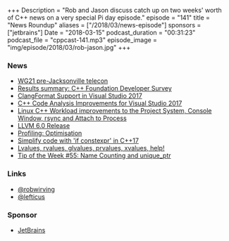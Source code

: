 +++
Description = "Rob and Jason discuss catch up on two weeks' worth of C++ news on a very special Pi day episode."
episode = "141"
title = "News Roundup"
aliases = ["/2018/03/news-episode"]
sponsors = ["jetbrains"]
Date = "2018-03-15"
podcast_duration = "00:31:23"
podcast_file = "cppcast-141.mp3"
episode_image = "img/episode/2018/03/rob-jason.jpg"
+++

### News ###

 - [WG21 pre-Jacksonville telecon](https://isocpp.org/files/papers/n4730.pdf)
 - [Results summary: C++ Foundation Developer Survey](https://isocpp.org/blog/2018/03/results-summary-cpp-foundation-developer-survey-lite-2018-02)
 - [ClangFormat Support in Visual Studio 2017](https://blogs.msdn.microsoft.com/vcblog/2018/03/13/clangformat-support-in-visual-studio-2017-15-7-preview-1/)
 - [C++ Code Analysis Improvements for Visual Studio 2017](https://blogs.msdn.microsoft.com/vcblog/2018/03/13/c-code-analysis-improvements-for-visual-studio-2017-15-7-preview-1/7)
 - [Linux C++ Workload improvements to the Project System, Console Window, rsync and Attach to Process](https://blogs.msdn.microsoft.com/vcblog/2018/03/13/linux-c-workload-improvements-to-the-project-system-linux-console-window-rsync-and-attach-to-process/)
 - [LLVM 6.0 Release](https://lists.llvm.org/pipermail/llvm-announce/2018-March/000077.html)
 - [Profiling: Optimisation](https://engineering.riotgames.com/news/profiling-optimisation)
 - [Simplify code with 'if constexpr' in C++17](http://www.bfilipek.com/2018/03/ifconstexpr.html)
 - [Lvalues, rvalues, glvalues, prvalues, xvalues, help!](https://blog.knatten.org/2018/03/09/lvalues-rvalues-glvalues-prvalues-xvalues-help/)
 - [Tip of the Week #55: Name Counting and unique_ptr](https://abseil.io/tips/55)
 
### Links ###

 - [@robwirving](https://twitter.com/robwirving)
 - [@lefticus](https://twitter.com/lefticus)

### Sponsor ###

- [JetBrains](https://www.jetbrains.com/cpp/?utm_source=cppcast&utm_medium=podcast&utm_content=cppcast-podcast&utm_campaign=cpp)
